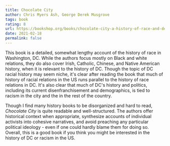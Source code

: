 ```yaml
---
title: Chocolate City
author: Chris Myers Ash, George Derek Musgrove
tags: book
rating: 8
url: https://bookshop.org/books/chocolate-city-a-history-of-race-and-democracy-in-the-nation-s-capital/9781469654720
date: 2021-02-18
permalink: false
---
```


This book is a detailed, somewhat lengthy account of the history of race in Washington, DC. While the authors focus mostly on Black and white relations, they do also cover Irish, Catholic, Chinese, and Native American history, when it is relevant to the history of DC. Though the topic of DC racial history may seem niche, it's clear after reading the book that much of history of racial relations in the US runs parallel to the history of race relations in DC. It's also clear that much of DC's history and politics, including its current disenfranchisement and demographics, is tied to racism in the city and the in the rest of the country. 

Though I find many history books to be disorganized and hard to read, *Chocolate City* is quite readable and well-structured. The authors offer historical context when appropriate, synthesize accounts of individual activists into cohesive narratives, and avoid preaching any particular political ideology - even if one could hardly blame them for doing so. Overall, this is a good book if you think you might be interested in the history of DC or racism in the US.
